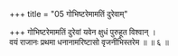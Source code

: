 +++
title = "05 गोभिष्टरेमामतिं दुरेवाम्"

+++
गोभिष्टरेमामतिं दुरेवां यवेन क्षुधं पुरुहूत विश्वान् ।  
वयं राजानः प्रथमा धनानामरिष्टासो वृजनीभिस्तरेम ॥ ॥ ६ ॥